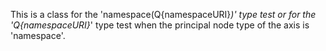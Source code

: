 This is a class for the 'namespace(Q{namespaceURI}*)' type test or for the 'Q{namespaceURI}*' type test when the principal node type of the axis is 'namespace'.